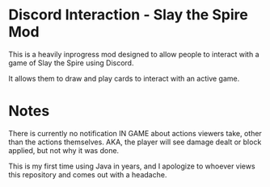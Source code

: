# Discord Interaction - Slay the Spire Mod

This is a heavily inprogress mod designed to allow people to interact with a game of Slay the Spire using Discord.

It allows them to draw and play cards to interact with an active game.

# Notes

There is currently no notification IN GAME about actions viewers take, other than the actions themselves.
AKA, the player will see damage dealt or block applied, but not why it was done.


This is my first time using Java in years, and I apologize to whoever views this repository and comes out with a headache.
